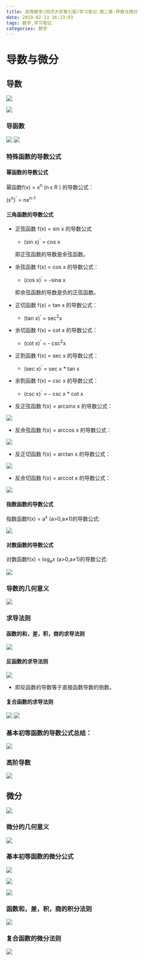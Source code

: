 ```yaml
---
title: 高等数学(同济大学第七版)学习笔记-第二章-导数与微分
date: 2019-02-13 16:23:03
tags: 数学,学习笔记
categories: 数学
---
```


# 导数与微分

## 导数

![](../assets/images/006tKfTcgy1g076b3nrg8j315m0gb41f.jpg)

![](../assets/images/006tKfTcgy1g076gyjstbj314n06bdgq.jpg)

### 导函数

![](../assets/images/006tKfTcgy1g076h31f0rj31620l5djf.jpg)
![](../assets/images/006tKfTcgy1g076io14cwj316008awfj.jpg)

### 特殊函数的导数公式

#### 幂函数的导数公式

幂函数f(x) = x<sup>n</sup> (n ϵ R ) 的导数公式：

(x<sup>n</sup>)<sup>'</sup> = nx<sup>n-1</sup>

#### 三角函数的导数公式

- 正弦函数 f(x) = sin x  的导数公式

    * (sin x)<sup>'</sup> = cos x

    即正弦函数的导数是余弦函数。

- 余弦函数 f(x) = cos x  的导数公式：

    * (cos x)<sup>'</sup> = -sina x

    即余弦函数的导数是负的正弦函数。

- 正切函数 f(x) = tan x 的导数公式：

    * (tan x)<sup>'</sup> = sec<sup>2</sup>x

- 余切函数 f(x) = cot x 的导数公式：

    * (cot x)<sup>'</sup> = - csc<sup>2</sup>x 

- 正割函数 f(x) = sec x 的导数公式：

    * (sec x)<sup>'</sup> = sec x \* tan x

- 余割函数 f(x) = csc x 的导数公式：

    * (csc x)<sup>'</sup> = - csc x \* cot x

- 反正弦函数 f(x) = arcsinx x 的导数公式：

![](../assets/images/006tKfTcgy1g076h6y89pj30xw03qq2u.jpg)

- 反余弦函数 f(x) = arccos x 的导数公式：

![](../assets/images/006tKfTcgy1g076h9etdbj30q603umx2.jpg)

- 反正切函数 f(x) = arctan x 的导数公式：

![](../assets/images/006tKfTcgy1g076hbuzcmj30ny03c745.jpg)

- 反余切函数 f(x) = arccot x 的导数公式：

![](../assets/images/006tKfTcgy1g076hegnf8j30p603ejr9.jpg)


#### 指数函数的导数公式

指数函数f(x) = a<sup>x</sup> (a>0,a≠1)的导数公式:

![](../assets/images/006tKfTcgy1g076hhs0ytj312q06cjry.jpg)

#### 对数函数的导数公式

对数函数f(x) = log<sub>a</sub>x (a>0,a≠1)的导数公式:

![](../assets/images/006tKfTcgy1g076hk9t90j31dm0aiq3s.jpg)

### 导数的几何意义

![](../assets/images/006tKfTcgy1g076hn20abj314g0u0gqa.jpg)

### 求导法则

#### 函数的和，差，积，商的求导法则

![](../assets/images/006tKfTcgy1g076hs900rj31b40bs405.jpg)

#### 反函数的求导法则

![](../assets/images/006tKfTcgy1g076hv4fr3j31bg098dgu.jpg)

* 即反函数的导数等于直接函数导数的倒数。

#### 复合函数的求导法则

![](../assets/images/006tKfTcgy1g076hy586sj31d00723zg.jpg)
![](../assets/images/006tKfTcgy1g076j5fi0uj31bc080wgn.jpg)

### 基本初等函数的导数公式总结：

![](../assets/images/006tKfTcgy1g076i0o7afj30u00xxdj1.jpg)


### 高阶导数

![](../assets/images/006tKfTcgy1g076i4uh6fj31cw0u0wjs.jpg)


## 微分

![](../assets/images/006tKfTcgy1g076i7mnl5j31cr0u041y.jpg)

### 微分的几何意义

![](../assets/images/006tKfTcgy1g076ialmgyj31840u0teu.jpg)

### 基本初等函数的微分公式

![](../assets/images/006tKfTcgy1g076til6x3j31n609q0wj.jpg)

![](../assets/images/006tKfTcgy1g076uaa8gbj312v0u0av7.jpg)

![](../assets/images/006tKfTcgy1g076uts9iej31na03uac2.jpg)

### 函数和，差，积，商的积分法则

![](../assets/images/006tKfTcly1g0774zu78oj31n20gc7da.jpg)

### 复合函数的微分法则

![](../assets/images/006tKfTcly1g0779xuog7j31o80kcdyj.jpg)



